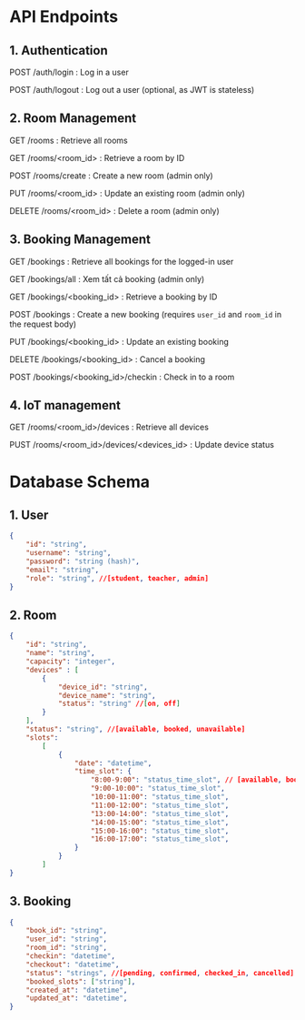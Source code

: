 # API Endpoints

## 1. Authentication
POST /auth/login : Log in a user

POST /auth/logout : Log out a user (optional, as JWT is stateless)

## 2. Room Management

GET /rooms : Retrieve all rooms

GET /rooms/<room_id> : Retrieve a room by ID

POST /rooms/create : Create a new room (admin only)

PUT /rooms/<room_id> : Update an existing room (admin only)

DELETE /rooms/<room_id> : Delete a room (admin only)

## 3. Booking Management

GET /bookings : Retrieve all bookings for the logged-in user

GET /bookings/all : Xem tất cả booking (admin only)

GET /bookings/<booking_id> : Retrieve a booking by ID

POST /bookings : Create a new booking (requires `user_id` and `room_id` in the request body)

PUT /bookings/<booking_id> : Update an existing booking 

DELETE /bookings/<booking_id> : Cancel a booking

POST /bookings/<booking_id>/checkin : Check in to a room

## 4. IoT management

GET /rooms/<room_id>/devices : Retrieve all devices

PUST /rooms/<room_id>/devices/<devices_id> : Update device status

# Database Schema

## 1. User
```json
{
    "id": "string",
    "username": "string",
    "password": "string (hash)",
    "email": "string",
    "role": "string", //[student, teacher, admin]
}
```
## 2. Room
```json
{
    "id": "string",
    "name": "string",
    "capacity": "integer",
    "devices" : [
        {
            "device_id": "string",
            "device_name": "string",
            "status": "string" //[on, off]
        }
    ],
    "status": "string", //[available, booked, unavailable]
    "slots": 
        [
            {
                "date": "datetime",
                "time_slot": {
                    "8:00-9:00": "status_time_slot", // [available, booked, unavailable]
                    "9:00-10:00": "status_time_slot",
                    "10:00-11:00": "status_time_slot",
                    "11:00-12:00": "status_time_slot",
                    "13:00-14:00": "status_time_slot",
                    "14:00-15:00": "status_time_slot",
                    "15:00-16:00": "status_time_slot",
                    "16:00-17:00": "status_time_slot",
                }
            }
        ]
}
```
## 3. Booking
```json
{
    "book_id": "string",
    "user_id": "string",
    "room_id": "string",
    "checkin": "datetime",
    "checkout": "datetime",
    "status": "strings", //[pending, confirmed, checked_in, cancelled]
    "booked_slots": ["string"],
    "created_at": "datetime",
    "updated_at": "datetime",
}
```
